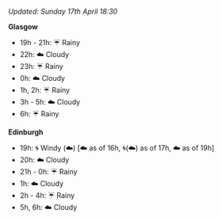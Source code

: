 *Updated: Sunday 17th April 18:30*

**Glasgow**

* 19h - 21h: :umbrella: Rainy
* 22h: :cloud: Cloudy
* 23h: :umbrella: Rainy
* 0h: :cloud: Cloudy
* 1h, 2h: :umbrella: Rainy
* 3h - 5h: :cloud: Cloudy
* 6h: :umbrella: Rainy

**Edinburgh**

* 19h: :cyclone: Windy (:cloud:) [:cloud: as of 16h, :cyclone:(:cloud:) as of 17h, :cloud: as of 19h]
* 20h: :cloud: Cloudy
* 21h - 0h: :umbrella: Rainy
* 1h: :cloud: Cloudy
* 2h - 4h: :umbrella: Rainy
* 5h, 6h: :cloud: Cloudy
